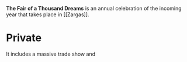 **The Fair of a Thousand Dreams** is an annual celebration of the incoming year that takes place in [[Zargas]]. 

# Private
It includes a massive trade show and 